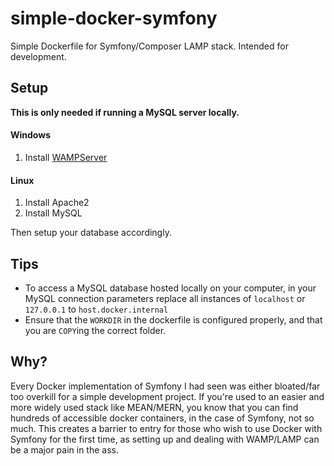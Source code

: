 # simple-docker-symfony
Simple Dockerfile for Symfony/Composer LAMP stack. Intended for development.

## Setup
**This is only needed if running a MySQL server locally.**
#### Windows
1. Install [WAMPServer](https://www.wampserver.com/en/)

#### Linux
1. Install Apache2
2. Install MySQL

Then setup your database accordingly.

## Tips
- To access a MySQL database hosted locally on your computer, in your MySQL connection parameters replace all instances of `localhost` or `127.0.0.1` to `host.docker.internal`
- Ensure that the `WORKDIR` in the dockerfile is configured properly, and that you are `COPY`ing the correct folder.

## Why?
Every Docker implementation of Symfony I had seen was either bloated/far too overkill for a simple development project. If you're used to an easier and more widely used stack like MEAN/MERN, you know that you can find hundreds of accessible docker containers, in the case of Symfony, not so much. This creates a barrier to entry for those who wish to use Docker with Symfony for the first time, as setting up and dealing with WAMP/LAMP can be a major pain in the ass. 
